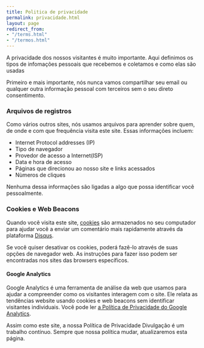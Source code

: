 ```yaml
---
title: Politica de privacidade
permalink: privacidade.html
layout: page
redirect_from:
- "/terms.html"
- "/termos.html"
---
```


A privacidade dos nossos visitantes é muito importante.
Aqui definimos os tipos de infomações pessoais que recebemos e coletamos
e como elas são usadas

Primeiro e mais importante, nós nunca vamos compartilhar seu email ou qualquer outra
informação pessoal com terceiros sem o seu direto consentimento.

### Arquivos de registros

Como vários outros sites, nós usamos arquivos para aprender sobre quem, de onde e
com que frequência visita este site. Essas informações incluem:

* Internet Protocol addresses (IP)
* Tipo de navegador
* Provedor de acesso a Internet(ISP)
* Data e hora de acesso
* Páginas que direcionou ao nosso site e links acessados
* Nùmeros de cliques

Nenhuma dessa informações são ligadas a algo que possa identificar você pessoalmente.

### Cookies e Web Beacons

Quando você visita este site, [cookies](https://pt.wikipedia.org/wiki/Cookie_HTTP) são armazenados no seu computador para ajudar você a enviar um comentário mais rapidamente através da plataforma [Disqus](http://disqus.com).

Se você quiser desativar os cookies, poderá fazê-lo através de suas opções de navegador web. As instruções para fazer isso podem ser encontradas nos sites das browsers específicos.

#### Google Analytics

Google Analytics é uma ferramenta de análise da web que usamos para ajudar a compreender como os visitantes interagem com o site. Ele relata as tendências website usando cookies e web beacons sem identificar visitantes individuais. Você pode ler [a Política de Privacidade do Google Analytics](http://www.google.com/analytics/learn/privacy.html).

Assim como este site, a nossa Política de Privacidade Divulgação é um trabalho contínuo. Sempre que nossa política mudar, atualizaremos esta página.
